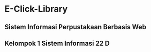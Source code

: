 # E-Click-Library

## Sistem Informasi Perpustakaan Berbasis Web
## Kelompok 1 Sistem Informasi 22 D
